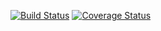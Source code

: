 [![Build Status](https://travis-ci.org/stopsopa/paginator-test.svg?branch=master)](https://travis-ci.org/stopsopa/paginator-test)
[![Coverage Status](https://coveralls.io/repos/github/stopsopa/paginator-test/badge.svg?branch=master)](https://coveralls.io/github/stopsopa/paginator-test?branch=master)


